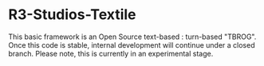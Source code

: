 # R3-Studios-Textile
This basic framework is an Open Source text-based : turn-based "TBROG". Once this code is stable, internal development will continue under a closed branch. Please note, this is currently in an experimental stage.

